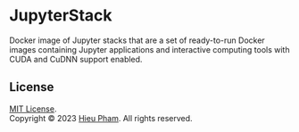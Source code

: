 # JupyterStack
Docker image of Jupyter stacks that are a set of ready-to-run Docker images containing Jupyter applications and interactive computing tools with CUDA and CuDNN support enabled.
## License
[MIT License](https://github.com/hieupth/jupyterstack/blob/main/LICENSE).<br>
Copyright &copy; 2023 [Hieu Pham](https://github.com/hieupth). All rights reserved.